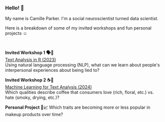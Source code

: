 ### Hello! 👋

My name is Camille Parker. I'm a social neuroscientist turned data scientist.

Here is a breakdown of some of my invited workshops and fun personal projects ☺️

<br/>

**Invited Workshop 1 🗣💬**  
[Text Analysis in R (2023)](https://tu-coding-outreach-group.github.io/cog_summer_workshops_2023/text_analysis/index.html)  
Using natural language processing (NLP), what can we learn about people's interpersonal experiences about being lied to?

**Invited Workshop 2 ☕🤎**  
[Machine Learning for Text Analysis (2024)](https://tu-coding-outreach-group.github.io/cog_summer_workshops_2024/ml_for_text_analysis/index.html)  
Which qualities describe coffee that consumers love (rich, floral, etc.) vs. hate (smoky, drying, etc.)?

**Personal Project 💄📈** 
Which traits are becoming more or less popular in makeup products over time?
